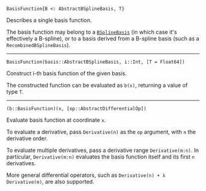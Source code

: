 ```
BasisFunction{B <: AbstractBSplineBasis, T}
```

Describes a single basis function.

The basis function may belong to a [`BSplineBasis`](@ref) (in which case it's effectively a B-spline), or to a basis derived from a B-spline basis (such as a `RecombinedBSplineBasis`).

---

```
BasisFunction(basis::AbstractBSplineBasis, i::Int, [T = Float64])
```

Construct i-th basis function of the given basis.

The constructed function can be evaluated as `b(x)`, returning a value of type `T`.

---

```
(b::BasisFunction)(x, [op::AbstractDifferentialOp])
```

Evaluate basis function at coordinate `x`.

To evaluate a derivative, pass `Derivative(n)` as the `op` argument, with `n` the derivative order.

To evaluate multiple derivatives, pass a derivative range `Derivative(m:n)`. In particular, `Derivative(m:n)` evaluates the basis function itself and its first `n` derivatives.

More general differential operators, such as `Derivative(n) + λ Derivative(m)`, are also supported.
